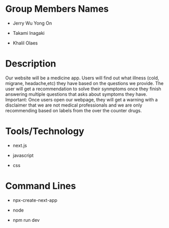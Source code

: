 # Group Members Names
- Jerry Wu Yong On
* Takami Inagaki
+ Khalil Olaes 


# Description
 Our website will be a medicine app. Users will find out what illness (cold, migrane, headache,etc) they have based on the questions we provide.
 The user will get a recommendation to solve their synmptoms once they finish answering multiple questions that asks about symptoms they have. 
 Important: Once users open our webpage, they will get a warning with a disclaimer that we are not medical professionals and we are only recommending based on labels from the over the counter drugs.


# Tools/Technology
- next.js
* javascript
+ css

# Command Lines
- npx-create-next-app
* node
+ npm run dev
